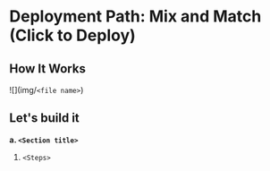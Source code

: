 # Deployment Path: Mix and Match (Click to Deploy)

## How It Works

![<Mix and Match arch diagram>](img/`<file name>`)

## Let's build it

**a. `<Section title>`**

1. `<Steps>`
